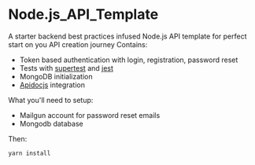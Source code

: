 # Node.js_API_Template
A starter backend best practices infused Node.js API template for perfect start on you API creation journey 
Contains:
* Token based authentication with login, registration, password reset
* Tests with [supertest](https://github.com/ladjs/supertest#readme) and [jest](https://jestjs.io/)
* MongoDB initialization
* [Apidocjs](https://apidocjs.com/) integration

What you'll need to setup:
* Mailgun account for password reset emails
* Mongodb database

Then:
```shell
yarn install
```


